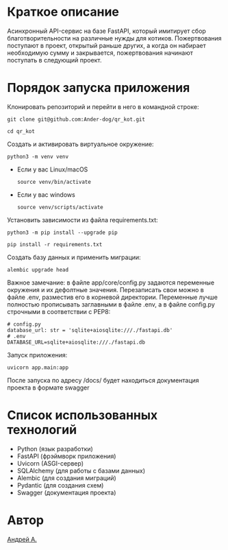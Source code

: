 # Краткое описание

Асинхронный API-сервис на базе FastAPI, который имитирует сбор благотворительности на различные нужды для котиков. Пожертвования поступают в проект, открытый раньше других, а когда он набирает необходимую сумму и закрывается, пожертвования начинают поступать в следующий проект.

# Порядок запуска приложения 

Клонировать репозиторий и перейти в него в командной строке:

```
git clone git@github.com:Ander-dog/qr_kot.git
```

```
cd qr_kot
```

Cоздать и активировать виртуальное окружение:

```
python3 -m venv venv
```

* Если у вас Linux/macOS

    ```
    source venv/bin/activate
    ```

* Если у вас windows

    ```
    source venv/scripts/activate
    ```

Установить зависимости из файла requirements.txt:

```
python3 -m pip install --upgrade pip
```

```
pip install -r requirements.txt
```

Создать базу данных и применить миграции:

```
alembic upgrade head
```
Важное замечание: в файле app/core/config.py задаются переменные окружения и их дефолтные значения. Перезаписать свои можно в файле .env, разместив его в корневой директории. Переменные лучше полностью прописывать заглавными в файле .env, а в файле config.py строчными в соответствии с PEP8:

```
# config.py
database_url: str = 'sqlite+aiosqlite:///./fastapi.db'
# .env
DATABASE_URL=sqlite+aiosqlite:///./fastapi.db
```

Запуск приложения:

```
uvicorn app.main:app
```

После запуска по адресу /docs/ будет находиться документация проекта в формате swagger


# Список использованных технологий

- Python (язык разработки)
- FastAPI (фрэймворк приложения)
- Uvicorn (ASGI-сервер)
- SQLAlchemy (для работы с базами данных)
- Alembic (для создания миграций)
- Pydantic (для создания схем)
- Swagger (документация проекта)

# Автор

[Андрей А.](https://github.com/Ander-dog)
